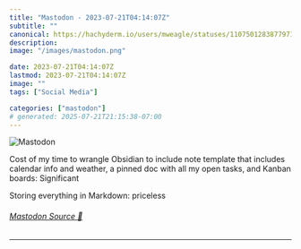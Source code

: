 ```yaml
---
title: "Mastodon - 2023-07-21T04:14:07Z"
subtitle: ""
canonical: https://hachyderm.io/users/mweagle/statuses/110750128387797159
description:
image: "/images/mastodon.png"

date: 2023-07-21T04:14:07Z
lastmod: 2023-07-21T04:14:07Z
image: ""
tags: ["Social Media"]

categories: ["mastodon"]
# generated: 2025-07-21T21:15:38-07:00
---
```

![Mastodon](/images/mastodon.png)

<p>Cost of my time to wrangle Obsidian to include note template that includes calendar info and weather, a pinned doc with all my open tasks, and Kanban boards: Significant</p><p>Storing everything in Markdown: priceless</p>


###### [Mastodon Source 🐘](https://hachyderm.io/@mweagle/110750128387797159)

___
